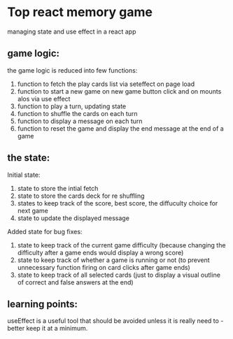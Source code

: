 # Top react memory game

managing state and use effect in a react app

## game logic:

the game logic is reduced into few functions:
1. function to fetch the play cards list via seteffect on page load
2. function to start a new game on new game button click and on mounts alos via use effect
3. function to play a turn, updating state
4. function to shuffle the cards on each turn
5. function to display a message on each turn
6. function to reset the game and display the end message at the end of a game

## the state:
Initial state:
1. state to store the intial fetch
2. state to store the cards deck for re shuffling
3. states to keep track of the score, best score, the diffuculty choice for next game
4. state to update the displayed message
   
Added state for bug fixes:

1. state to keep track of the current game difficulty (because changing the difficulty after a game ends would display a wrong score)
2. state to keep track of whether a game is running or not (to prevent unnecessary function firing on card clicks after game ends)
3. state to keep track of all selected cards (just to display a visual outline of correct and false answers at the end)

## learning points:
useEffect is a useful tool that should be avoided unless it is really need to - better keep it at a minimum. 
